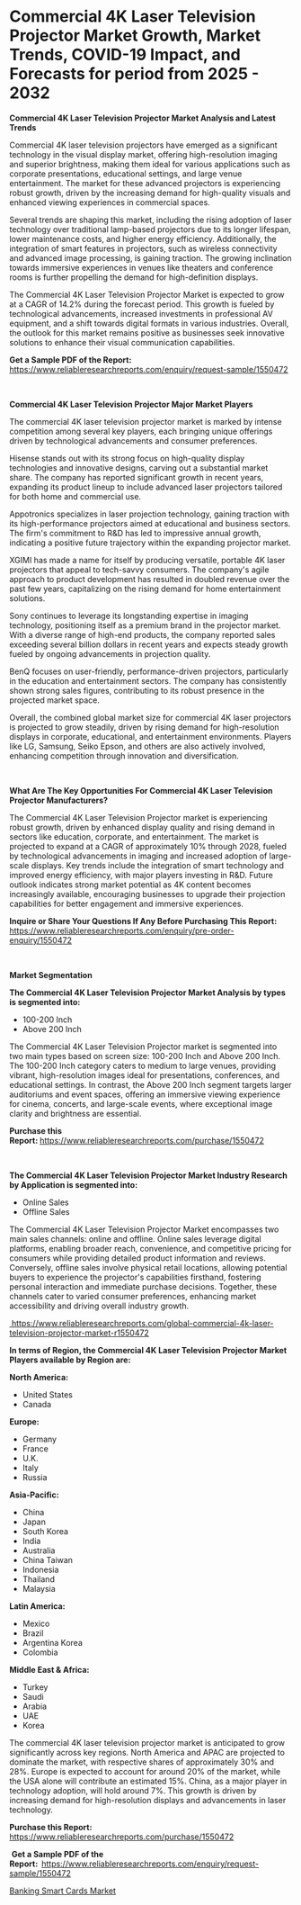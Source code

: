<p><h1>Commercial 4K Laser Television Projector Market Growth, Market Trends, COVID-19 Impact, and Forecasts for period from 2025 - 2032</h1></p><p><strong>Commercial 4K Laser Television Projector Market Analysis and Latest Trends</strong></p>
<p><p>Commercial 4K laser television projectors have emerged as a significant technology in the visual display market, offering high-resolution imaging and superior brightness, making them ideal for various applications such as corporate presentations, educational settings, and large venue entertainment. The market for these advanced projectors is experiencing robust growth, driven by the increasing demand for high-quality visuals and enhanced viewing experiences in commercial spaces.</p><p>Several trends are shaping this market, including the rising adoption of laser technology over traditional lamp-based projectors due to its longer lifespan, lower maintenance costs, and higher energy efficiency. Additionally, the integration of smart features in projectors, such as wireless connectivity and advanced image processing, is gaining traction. The growing inclination towards immersive experiences in venues like theaters and conference rooms is further propelling the demand for high-definition displays.</p><p>The Commercial 4K Laser Television Projector Market is expected to grow at a CAGR of 14.2% during the forecast period. This growth is fueled by technological advancements, increased investments in professional AV equipment, and a shift towards digital formats in various industries. Overall, the outlook for this market remains positive as businesses seek innovative solutions to enhance their visual communication capabilities.</p></p>
<p><strong>Get a Sample PDF of the Report:&nbsp;</strong> <a href="https://www.reliableresearchreports.com/enquiry/request-sample/1550472?utm_campaign=3053&utm_medium=2&utm_source=Github&utm_content=ia&utm_term=05042025&utm_id=commercial-4k-laser-television-projector">https://www.reliableresearchreports.com/enquiry/request-sample/1550472</a></p>
<p>&nbsp;</p>
<p><strong>Commercial 4K Laser Television Projector Major Market Players</strong></p>
<p><p>The commercial 4K laser television projector market is marked by intense competition among several key players, each bringing unique offerings driven by technological advancements and consumer preferences. </p><p>Hisense stands out with its strong focus on high-quality display technologies and innovative designs, carving out a substantial market share. The company has reported significant growth in recent years, expanding its product lineup to include advanced laser projectors tailored for both home and commercial use.</p><p>Appotronics specializes in laser projection technology, gaining traction with its high-performance projectors aimed at educational and business sectors. The firm's commitment to R&D has led to impressive annual growth, indicating a positive future trajectory within the expanding projector market.</p><p>XGIMI has made a name for itself by producing versatile, portable 4K laser projectors that appeal to tech-savvy consumers. The company's agile approach to product development has resulted in doubled revenue over the past few years, capitalizing on the rising demand for home entertainment solutions.</p><p>Sony continues to leverage its longstanding expertise in imaging technology, positioning itself as a premium brand in the projector market. With a diverse range of high-end products, the company reported sales exceeding several billion dollars in recent years and expects steady growth fueled by ongoing advancements in projection quality.</p><p>BenQ focuses on user-friendly, performance-driven projectors, particularly in the education and entertainment sectors. The company has consistently shown strong sales figures, contributing to its robust presence in the projected market space.</p><p>Overall, the combined global market size for commercial 4K laser projectors is projected to grow steadily, driven by rising demand for high-resolution displays in corporate, educational, and entertainment environments. Players like LG, Samsung, Seiko Epson, and others are also actively involved, enhancing competition through innovation and diversification.</p></p>
<p>&nbsp;</p>
<p><strong>What Are The Key Opportunities For Commercial 4K Laser Television Projector Manufacturers?</strong></p>
<p><p>The Commercial 4K Laser Television Projector market is experiencing robust growth, driven by enhanced display quality and rising demand in sectors like education, corporate, and entertainment. The market is projected to expand at a CAGR of approximately 10% through 2028, fueled by technological advancements in imaging and increased adoption of large-scale displays. Key trends include the integration of smart technology and improved energy efficiency, with major players investing in R&D. Future outlook indicates strong market potential as 4K content becomes increasingly available, encouraging businesses to upgrade their projection capabilities for better engagement and immersive experiences.</p></p>
<p><strong>Inquire or Share Your Questions If Any Before Purchasing This Report:</strong> <a href="https://www.reliableresearchreports.com/enquiry/pre-order-enquiry/1550472?utm_campaign=3053&utm_medium=2&utm_source=Github&utm_content=ia&utm_term=05042025&utm_id=commercial-4k-laser-television-projector">https://www.reliableresearchreports.com/enquiry/pre-order-enquiry/1550472</a></p>
<p>&nbsp;</p>
<p><strong>Market Segmentation</strong></p>
<p><strong>The Commercial 4K Laser Television Projector Market Analysis by types is segmented into:</strong></p>
<p><ul><li>100-200 Inch</li><li>Above 200 Inch</li></ul></p>
<p><p>The Commercial 4K Laser Television Projector market is segmented into two main types based on screen size: 100-200 Inch and Above 200 Inch. The 100-200 Inch category caters to medium to large venues, providing vibrant, high-resolution images ideal for presentations, conferences, and educational settings. In contrast, the Above 200 Inch segment targets larger auditoriums and event spaces, offering an immersive viewing experience for cinema, concerts, and large-scale events, where exceptional image clarity and brightness are essential.</p></p>
<p><strong>Purchase this Report:&nbsp;</strong><a href="https://www.reliableresearchreports.com/purchase/1550472?utm_campaign=3053&utm_medium=2&utm_source=Github&utm_content=ia&utm_term=05042025&utm_id=commercial-4k-laser-television-projector">https://www.reliableresearchreports.com/purchase/1550472</a></p>
<p>&nbsp;</p>
<p><strong>The Commercial 4K Laser Television Projector Market Industry Research by Application is segmented into:</strong></p>
<p><ul><li>Online Sales</li><li>Offline Sales</li></ul></p>
<p><p>The Commercial 4K Laser Television Projector Market encompasses two main sales channels: online and offline. Online sales leverage digital platforms, enabling broader reach, convenience, and competitive pricing for consumers while providing detailed product information and reviews. Conversely, offline sales involve physical retail locations, allowing potential buyers to experience the projector's capabilities firsthand, fostering personal interaction and immediate purchase decisions. Together, these channels cater to varied consumer preferences, enhancing market accessibility and driving overall industry growth.</p></p>
<p><a href="https://www.reliableresearchreports.com/global-commercial-4k-laser-television-projector-market-r1550472?utm_campaign=3053&utm_medium=2&utm_source=Github&utm_content=ia&utm_term=05042025&utm_id=commercial-4k-laser-television-projector">&nbsp;https://www.reliableresearchreports.com/global-commercial-4k-laser-television-projector-market-r1550472</a></p>
<p><strong>In terms of Region, the Commercial 4K Laser Television Projector Market Players available by Region are:</strong></p>
<p>
    <p> <strong> North America: </strong>
        <ul>
            <li>United States</li>
            <li>Canada</li>
        </ul>
        </p> 
    <p> <strong> Europe: </strong>
        <ul>
            <li>Germany</li>
            <li>France</li>
            <li>U.K.</li>
            <li>Italy</li>
            <li>Russia</li>
        </ul>
        </p> 
    <p> <strong> Asia-Pacific: </strong>
        <ul>
            <li>China</li>
            <li>Japan</li>
            <li>South Korea</li>
            <li>India</li>
            <li>Australia</li>
            <li>China Taiwan</li>
            <li>Indonesia</li>
            <li>Thailand</li>
            <li>Malaysia</li>
        </ul>
        </p> 
    <p> <strong> Latin America: </strong>
        <ul>
            <li>Mexico</li>
            <li>Brazil</li>
            <li>Argentina Korea</li>
            <li>Colombia</li>
        </ul>
        </p> 
    <p> <strong> Middle East & Africa: </strong>
        <ul>
            <li>Turkey</li>
            <li>Saudi</li>
            <li>Arabia</li>
            <li>UAE</li>
            <li>Korea</li>
        </ul>
    </p>
    </p>
<p><p>The commercial 4K laser television projector market is anticipated to grow significantly across key regions. North America and APAC are projected to dominate the market, with respective shares of approximately 30% and 28%. Europe is expected to account for around 20% of the market, while the USA alone will contribute an estimated 15%. China, as a major player in technology adoption, will hold around 7%. This growth is driven by increasing demand for high-resolution displays and advancements in laser technology.</p></p>
<p><strong>Purchase this Report: </strong><a href="https://www.reliableresearchreports.com/purchase/1550472?utm_campaign=3053&utm_medium=2&utm_source=Github&utm_content=ia&utm_term=05042025&utm_id=commercial-4k-laser-television-projector">https://www.reliableresearchreports.com/purchase/1550472</a></p>
<p>&nbsp;<strong>Get a Sample PDF of the Report:&nbsp;&nbsp;</strong><a href="https://www.reliableresearchreports.com/enquiry/request-sample/1550472?utm_campaign=3053&utm_medium=2&utm_source=Github&utm_content=ia&utm_term=05042025&utm_id=commercial-4k-laser-television-projector">https://www.reliableresearchreports.com/enquiry/request-sample/1550472</a></p>
<p><strong></strong></p>
<p><p><a href="https://github.com/supicweg/Market-Research-Report-List-1/blob/main/banking-smart-cards-market.md?utm_campaign=3053&utm_medium=2&utm_source=Github&utm_content=ia&utm_term=05042025&utm_id=commercial-4k-laser-television-projector">Banking Smart Cards Market</a></p></p>